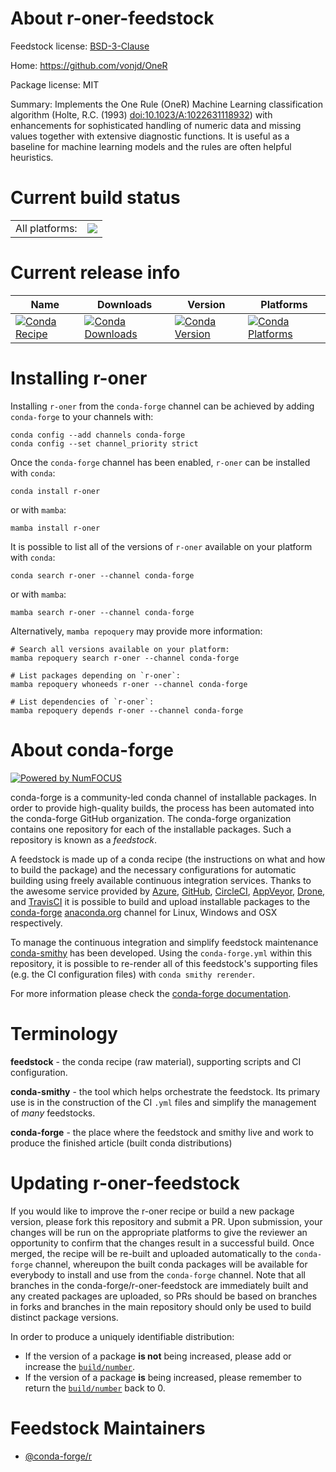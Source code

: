 About r-oner-feedstock
======================

Feedstock license: [BSD-3-Clause](https://github.com/conda-forge/r-oner-feedstock/blob/main/LICENSE.txt)

Home: https://github.com/vonjd/OneR

Package license: MIT

Summary: Implements the One Rule (OneR) Machine Learning classification algorithm (Holte, R.C. (1993) <doi:10.1023/A:1022631118932>) with enhancements for sophisticated handling of numeric data and missing values together with extensive diagnostic functions. It is useful as a baseline for machine learning models and the rules are often helpful heuristics.

Current build status
====================


<table><tr><td>All platforms:</td>
    <td>
      <a href="https://dev.azure.com/conda-forge/feedstock-builds/_build/latest?definitionId=16391&branchName=main">
        <img src="https://dev.azure.com/conda-forge/feedstock-builds/_apis/build/status/r-oner-feedstock?branchName=main">
      </a>
    </td>
  </tr>
</table>

Current release info
====================

| Name | Downloads | Version | Platforms |
| --- | --- | --- | --- |
| [![Conda Recipe](https://img.shields.io/badge/recipe-r--oner-green.svg)](https://anaconda.org/conda-forge/r-oner) | [![Conda Downloads](https://img.shields.io/conda/dn/conda-forge/r-oner.svg)](https://anaconda.org/conda-forge/r-oner) | [![Conda Version](https://img.shields.io/conda/vn/conda-forge/r-oner.svg)](https://anaconda.org/conda-forge/r-oner) | [![Conda Platforms](https://img.shields.io/conda/pn/conda-forge/r-oner.svg)](https://anaconda.org/conda-forge/r-oner) |

Installing r-oner
=================

Installing `r-oner` from the `conda-forge` channel can be achieved by adding `conda-forge` to your channels with:

```
conda config --add channels conda-forge
conda config --set channel_priority strict
```

Once the `conda-forge` channel has been enabled, `r-oner` can be installed with `conda`:

```
conda install r-oner
```

or with `mamba`:

```
mamba install r-oner
```

It is possible to list all of the versions of `r-oner` available on your platform with `conda`:

```
conda search r-oner --channel conda-forge
```

or with `mamba`:

```
mamba search r-oner --channel conda-forge
```

Alternatively, `mamba repoquery` may provide more information:

```
# Search all versions available on your platform:
mamba repoquery search r-oner --channel conda-forge

# List packages depending on `r-oner`:
mamba repoquery whoneeds r-oner --channel conda-forge

# List dependencies of `r-oner`:
mamba repoquery depends r-oner --channel conda-forge
```


About conda-forge
=================

[![Powered by
NumFOCUS](https://img.shields.io/badge/powered%20by-NumFOCUS-orange.svg?style=flat&colorA=E1523D&colorB=007D8A)](https://numfocus.org)

conda-forge is a community-led conda channel of installable packages.
In order to provide high-quality builds, the process has been automated into the
conda-forge GitHub organization. The conda-forge organization contains one repository
for each of the installable packages. Such a repository is known as a *feedstock*.

A feedstock is made up of a conda recipe (the instructions on what and how to build
the package) and the necessary configurations for automatic building using freely
available continuous integration services. Thanks to the awesome service provided by
[Azure](https://azure.microsoft.com/en-us/services/devops/), [GitHub](https://github.com/),
[CircleCI](https://circleci.com/), [AppVeyor](https://www.appveyor.com/),
[Drone](https://cloud.drone.io/welcome), and [TravisCI](https://travis-ci.com/)
it is possible to build and upload installable packages to the
[conda-forge](https://anaconda.org/conda-forge) [anaconda.org](https://anaconda.org/)
channel for Linux, Windows and OSX respectively.

To manage the continuous integration and simplify feedstock maintenance
[conda-smithy](https://github.com/conda-forge/conda-smithy) has been developed.
Using the ``conda-forge.yml`` within this repository, it is possible to re-render all of
this feedstock's supporting files (e.g. the CI configuration files) with ``conda smithy rerender``.

For more information please check the [conda-forge documentation](https://conda-forge.org/docs/).

Terminology
===========

**feedstock** - the conda recipe (raw material), supporting scripts and CI configuration.

**conda-smithy** - the tool which helps orchestrate the feedstock.
                   Its primary use is in the construction of the CI ``.yml`` files
                   and simplify the management of *many* feedstocks.

**conda-forge** - the place where the feedstock and smithy live and work to
                  produce the finished article (built conda distributions)


Updating r-oner-feedstock
=========================

If you would like to improve the r-oner recipe or build a new
package version, please fork this repository and submit a PR. Upon submission,
your changes will be run on the appropriate platforms to give the reviewer an
opportunity to confirm that the changes result in a successful build. Once
merged, the recipe will be re-built and uploaded automatically to the
`conda-forge` channel, whereupon the built conda packages will be available for
everybody to install and use from the `conda-forge` channel.
Note that all branches in the conda-forge/r-oner-feedstock are
immediately built and any created packages are uploaded, so PRs should be based
on branches in forks and branches in the main repository should only be used to
build distinct package versions.

In order to produce a uniquely identifiable distribution:
 * If the version of a package **is not** being increased, please add or increase
   the [``build/number``](https://docs.conda.io/projects/conda-build/en/latest/resources/define-metadata.html#build-number-and-string).
 * If the version of a package **is** being increased, please remember to return
   the [``build/number``](https://docs.conda.io/projects/conda-build/en/latest/resources/define-metadata.html#build-number-and-string)
   back to 0.

Feedstock Maintainers
=====================

* [@conda-forge/r](https://github.com/conda-forge/r/)

